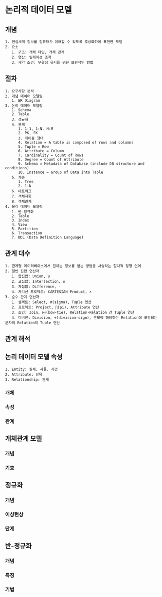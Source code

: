 # 논리적 데이터 모델

## 개념

    1. 현실세계 정보를 컴퓨터가 이해할 수 있도록 추상화하여 표현한 모델
    2. 요소
       1. 구조: 개체 타입, 개체 관계
       2. 연산: 릴레이션 조작 
       3. 제약 조건: 무결성 유지를 위한 보편적인 방법

## 절차

    1. 요구사항 분석
    2. 개념 데이터 모델링
       1. ER Diagram
    3. 논리 데이터 모델링
       1. Schema
       2. Table
       3. 정규화
       4. 관계
          1. 1:1, 1:N, N:M
          2. PK, FK
          3. 테이블 형태
          4. Relation = A table is composed of rows and columns
          5. Tuple = Row
          6. Attribute = Column
          7. Cardinality = Count of Rows
          8. Degree = Count of Attribute
          9. Schema = Metadata of Database (include DB structure and conditions)
          10. Instance = Group of Data into Table
       5. 계층
          1. Tree
          2. 1:N
       6. 네트워크
       7. 객체지향
       8. 객체관계
    4. 물리 데이터 모델링
       1. 반-정규화
       2. Table
       3. Index
       4. View
       5. Partition
       6. Transaction
       7. DDL (Data Definition Language)

## 관계 대수

    1. 관계형 데이터베이스에서 원하는 정보를 얻는 방법을 서술하는 절차적 정형 언어
    2. 일반 집합 연산자
       1. 합집합: Union, ∪
       2. 교집합: Intersection, ∩
       3. 차집합: Difference, -
       4. 카티션 프로덕트: CARTESIAN Product, ×
    3. 순수 관계 연산자
       1. 셀렉트: Select, σ(sigma), Tuple 연산
       2. 프로젝트: Project, ∏(pi), Attribute 연산
       3. 조인: Join, ⋈(bow-tie), Relation-Relation 간 Tuple 연산
       4. 디비전: Division, ÷(division-sign), 분모에 해당하는 Relation에 포함되는 분자의 Relation의 Tuple 연산

## 관계 해석

## 논리 데이터 모델 속성

    1. Entity: 실체, 사물, 사건
    2. Attribute: 항목
    3. Relationship: 관계

### 개체

### 속성

### 관계

## 개체관계 모델

### 개념

### 기호

## 정규화

### 개념

### 이상현상

### 단계

## 반-정규화

### 개념

### 특징

### 기법